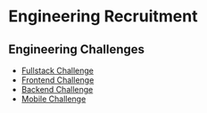 # Engineering Recruitment

## Engineering Challenges
* [Fullstack Challenge](fullstack.md)
* [Frontend Challenge](frontend.md)
* [Backend Challenge](backend.md)
* [Mobile Challenge](mobile.md)
